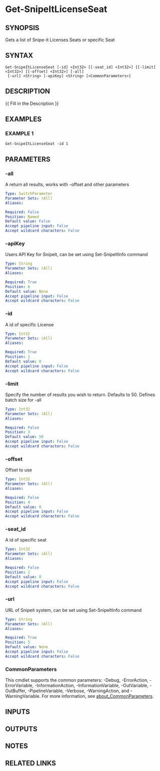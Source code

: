 ﻿---
external help file: SnipeItPS-help.xml
Module Name: SnipeitPS
online version:
schema: 2.0.0
---

# Get-SnipeItLicenseSeat

## SYNOPSIS
Gets a list of Snipe-it Licenses Seats or specific Seat

## SYNTAX

```
Get-SnipeItLicenseSeat [-id] <Int32> [[-seat_id] <Int32>] [[-limit] <Int32>] [[-offset] <Int32>] [-all]
 [-url] <String> [-apiKey] <String> [<CommonParameters>]
```

## DESCRIPTION
{{ Fill in the Description }}

## EXAMPLES

### EXAMPLE 1
```
Get-SnipeItLicenseSeat -id 1
```

## PARAMETERS

### -all
A return all results, works with -offset and other parameters

```yaml
Type: SwitchParameter
Parameter Sets: (All)
Aliases:

Required: False
Position: Named
Default value: False
Accept pipeline input: False
Accept wildcard characters: False
```

### -apiKey
Users API Key for Snipeit, can be set using Set-SnipeItInfo command

```yaml
Type: String
Parameter Sets: (All)
Aliases:

Required: True
Position: 6
Default value: None
Accept pipeline input: False
Accept wildcard characters: False
```

### -id
A id of specific License

```yaml
Type: Int32
Parameter Sets: (All)
Aliases:

Required: True
Position: 1
Default value: 0
Accept pipeline input: False
Accept wildcard characters: False
```

### -limit
Specify the number of results you wish to return.
Defaults to 50.
Defines batch size for -all

```yaml
Type: Int32
Parameter Sets: (All)
Aliases:

Required: False
Position: 3
Default value: 50
Accept pipeline input: False
Accept wildcard characters: False
```

### -offset
Offset to use

```yaml
Type: Int32
Parameter Sets: (All)
Aliases:

Required: False
Position: 4
Default value: 0
Accept pipeline input: False
Accept wildcard characters: False
```

### -seat_id
A id of specific seat

```yaml
Type: Int32
Parameter Sets: (All)
Aliases:

Required: False
Position: 2
Default value: 0
Accept pipeline input: False
Accept wildcard characters: False
```

### -url
URL of Snipeit system, can be set using Set-SnipeItInfo command

```yaml
Type: String
Parameter Sets: (All)
Aliases:

Required: True
Position: 5
Default value: None
Accept pipeline input: False
Accept wildcard characters: False
```

### CommonParameters
This cmdlet supports the common parameters: -Debug, -ErrorAction, -ErrorVariable, -InformationAction, -InformationVariable, -OutVariable, -OutBuffer, -PipelineVariable, -Verbose, -WarningAction, and -WarningVariable. For more information, see [about_CommonParameters](http://go.microsoft.com/fwlink/?LinkID=113216).

## INPUTS

## OUTPUTS

## NOTES

## RELATED LINKS
